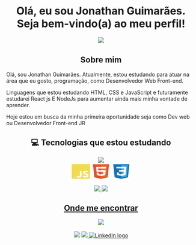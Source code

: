 
<body>
<div align= "center">

<h1 > Olá, eu sou Jonathan Guimarães. Seja bem-vindo(a) ao meu perfil! </h1>

<img src="https://i.pinimg.com/originals/de/0a/19/de0a19e91b80ab43ee297ea0d16c8cba.gif">

</div>




<h2 align="center"> Sobre mim </h2>
    Olá, sou Jonathan Guimarães. Atualmente, estou estudando para atuar na área que eu gosto, programação, como Desenvolvedor Web Front-end.

Linguagens que estou estudando HTML, CSS e JavaScript e futuramente estudarei React js E NodeJs para aumentar ainda mais minha vontade de aprender.


Hoje estou em busca da minha primeira oportunidade seja como Dev web ou Desenvolvedor Front-end JR

<div>


<div align="center">
<h2>💻 Tecnologias que estou estudando</h2>
  <img src="https://miro.medium.com/max/616/1*PuOPpYGcZ8KgIYzu4E0STQ.gif">
  
<div align="center" style="display: inline_block">
<img align="center" alt="Jonathan-Js" height="40" width="50" src="https://raw.githubusercontent.com/devicons/devicon/master/icons/javascript/javascript-plain.svg">
<img align="center" alt="Jonathan-HTML" height="40" width="50" src="https://raw.githubusercontent.com/devicons/devicon/master/icons/html5/html5-original.svg">
<img align="center" alt="Jonathan-CSS" height="40" width="50" src="https://raw.githubusercontent.com/devicons/devicon/master/icons/css3/css3-original.svg">


 
    
    
  </div>
  </br>
 
  <div align="center">
  <a href="https://github.com/JonathanGuimarae3s">
  <img height="150px" src="https://github-readme-stats.vercel.app/api?username=JonathanGuimarae3s&show_icons=true&theme=merko&include_all_commits=true&count_private=true"/>
  <img height="150px" src="https://github-readme-stats.vercel.app/api/top-langs/?username=JonathanGuimarae3s&layout=compact&langs_count=7&theme=merko"/>
</div>
    
<h2>Onde me encontrar</h2>
  <img src="https://33.media.tumblr.com/3c498413ebfc506d9ded1965009ec385/tumblr_ncdg443NhR1rbrys3o1_500.gif">
<div>

<a href="mailto:guimaraesjonathan92@gmail.com" target="_blank"><img src="https://img.shields.io/badge/Gmail-D14836?style=for-the-badge&logo=gmail&logoColor=white"></a>
<a href="https://www.instagram.com/jonathanguimaraeslo/" target="_blank"><img src="https://img.shields.io/badge/Instagram-E4405F?style=for-the-badge&logo=instagram&logoColor=white"> </a>
<a href="https://www.linkedin.com/in/jonathan-guimar%C3%A3es-984b69219/"><img src="https://img.shields.io/badge/LinkedIn-282C34?logo=linkedin&logoColor=white" alt="LinkedIn logo" title="LinkedIn" height="28"></a>

</div>
  
  </div>
</body>
